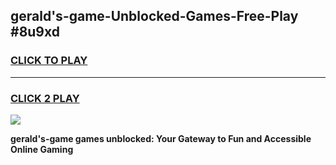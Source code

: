 
## gerald's-game-Unblocked-Games-Free-Play #8u9xd
<h3>
<a href="https://us.freeplayer.one?title=gerald's-game&ref=9M">CLICK TO PLAY</a></h3>
<hr>

<h3>
<a href="https://us.freeplayer.one?title=gerald's-game&ref=9M">CLICK 2 PLAY</a>
  
</h3>

<a href="https://us.freeplayer.one?title=gerald's-game&ref=9M"><img src="https://clearcache.store/games.png"></a>


**gerald's-game games unblocked: Your Gateway to Fun and Accessible Online Gaming**
